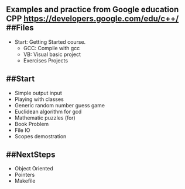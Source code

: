 Examples and practice from Google education CPP https://developers.google.com/edu/c++/
##Files
-----
- Start: Getting Started course.
  - GCC: Compile with gcc
  - VB: Visual basic project
  - Exercises Projects


##Start
-----
* Simple output input
* Playing with classes
* Generic random number guess game
* Euclidean algorithm for gcd
* Mathematic puzzles (for)
* Book Problem
* File IO
* Scopes demostration

##NextSteps
-----
* Object Oriented
* Pointers
* Makefile
